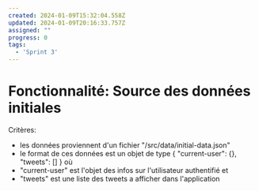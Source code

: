 ```yaml
---
created: 2024-01-09T15:32:04.558Z
updated: 2024-01-09T20:16:33.757Z
assigned: ""
progress: 0
tags:
  - 'Sprint 3'
---
```


# Fonctionnalité: Source des données initiales

Critères:
  - les données proviennent d'un fichier "/src/data/initial-data.json"
  - le format de ces données est un objet de type { "current-user": {}, "tweets": [] } où
  - "current-user" est l'objet des infos sur l'utilisateur authentifié et
  - "tweets" est une liste des tweets a afficher dans l'application
